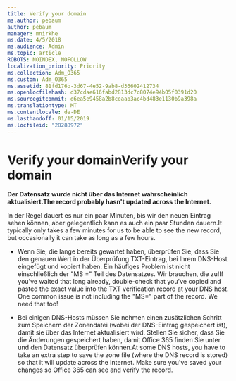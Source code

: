 ```yaml
---
title: Verify your domain
ms.author: pebaum
author: pebaum
manager: mnirkhe
ms.date: 4/5/2018
ms.audience: Admin
ms.topic: article
ROBOTS: NOINDEX, NOFOLLOW
localization_priority: Priority
ms.collection: Adm_O365
ms.custom: Adm_O365
ms.assetid: 81fd176b-3d67-4e52-9ab8-d36602412734
ms.openlocfilehash: d37cdae616fabd2813dc7c8074e94b05f0391d20
ms.sourcegitcommit: d6ea5e9458a2b8ceaab3ac4bd483e1130b9a398a
ms.translationtype: MT
ms.contentlocale: de-DE
ms.lasthandoff: 01/15/2019
ms.locfileid: "28288972"
---
```

# <a name="verify-your-domain"></a><span data-ttu-id="49341-102">Verify your domain</span><span class="sxs-lookup"><span data-stu-id="49341-102">Verify your domain</span></span>

 <span data-ttu-id="49341-103">**Der Datensatz wurde nicht über das Internet wahrscheinlich aktualisiert.**</span><span class="sxs-lookup"><span data-stu-id="49341-103">**The record probably hasn't updated across the Internet.**</span></span>
  
<span data-ttu-id="49341-104">In der Regel dauert es nur ein paar Minuten, bis wir den neuen Eintrag sehen können, aber gelegentlich kann es auch ein paar Stunden dauern.</span><span class="sxs-lookup"><span data-stu-id="49341-104">It typically only takes a few minutes for us to be able to see the new record, but occasionally it can take as long as a few hours.</span></span> 
  
- <span data-ttu-id="49341-p101">Wenn Sie, die lange bereits gewartet haben, überprüfen Sie, dass Sie den genauen Wert in der Überprüfung TXT-Eintrag, bei Ihrem DNS-Host eingefügt und kopiert haben. Ein häufiges Problem ist nicht einschließlich der "MS =" Teil des Datensatzes. Wir brauchen, die zu!</span><span class="sxs-lookup"><span data-stu-id="49341-p101">If you've waited that long already, double-check that you've copied and pasted the exact value into the TXT verification record at your DNS host. One common issue is not including the "MS=" part of the record. We need that too!</span></span>
    
- <span data-ttu-id="49341-p102">Bei einigen DNS-Hosts müssen Sie nehmen einen zusätzlichen Schritt zum Speichern der Zonendatei (wobei der DNS-Eintrag gespeichert ist), damit sie über das Internet aktualisiert wird. Stellen Sie sicher, dass Sie die Änderungen gespeichert haben, damit Office 365 finden Sie unter und den Datensatz überprüfen können.</span><span class="sxs-lookup"><span data-stu-id="49341-p102">At some DNS hosts, you have to take an extra step to save the zone file (where the DNS record is stored) so that it will update across the Internet. Make sure you've saved your changes so Office 365 can see and verify the record.</span></span>
    

